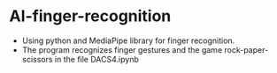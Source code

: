 # AI-finger-recognition
- Using python and MediaPipe library for finger recognition.
- The program recognizes finger gestures and the game rock-paper-scissors in the file DACS4.ipynb
